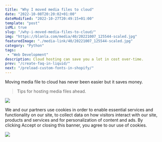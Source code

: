 ```yaml
---
title: "Why I moved media files to cloud"
date: "2022-10-08T20:20:02+01:00"
dateModified: "2022-10-27T20:49:15+01:00"
template: "post"
isML: true
slug: "/why-i-moved-media-files-to-cloud/"
img: "https://blanla.com/media/40/20221007_125544-scaled.jpg"
featuredImage: "./media-link/40/20221007_125544-scaled.jpg"
category: "Python"
tags:
 - "Web Development"
description: Cloud hosting can save you a lot in cost over-time. 
prev: "/create-faq-in-liquid/"
next: "/preload-custom-fonts-in-shopify/"
---
```

Moving media file to cloud has never been easier but it saves money.

> Tips for hosting media files ahead.

![](./media-link/40/An-Ideal-Source-of-Organic-Matter.png)

We and our partners use cookies in order to enable essential services and functionality on our site, to collect data on how visitors interact with our site, products and services and for personalization of content and ads. By clicking Accept or closing this banner, you agree to our use of cookies.

![](./media-link/40/collection-2.png)
  
    